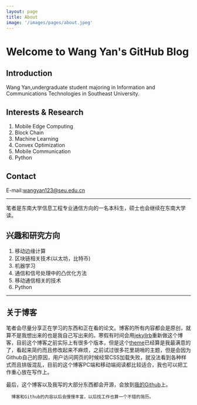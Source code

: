 ```yaml
---
layout: page
title: About
image: '/images/pages/about.jpeg'
---
```


# Welcome to Wang Yan's GitHub Blog


## Introduction
Wang Yan,undergraduate student majoring in Information and Communications Technologies in Southeast University.


## Interests & Research

1. Mobile Edge Computing
2. Block Chain
3. Machine Learning
4. Convex Optimization
5. Mobile Communication
6. Python

## Contact
E-mail:wangyan123@seu.edu.cn

<hr>

笔者是东南大学信息工程专业通信方向的一名本科生，硕士也会继续在东南大学读。

## 兴趣和研究方向
1. 移动边缘计算
2. 区块链相关技术(以太坊，比特币)
3. 机器学习
4. 通信和信号处理中的凸优化方法
5. 移动通信相关的技术
6. Python

<hr>

## 关于博客
  笔者会尽量分享正在学习的东西和正在看的论文。博客的所有内容都会是原创，就算不是我想出来的也是我自己写出来的。寒假有时间会用[jekyllrb](http://jekyllrb.com/)重新做这个博客，目前这个博客之前实际上有很多个版本，但是这个[theme](http://jekyllthemes.org/page3/)已经算是我最满意的了，看起来简约而且修改起来不麻烦，之前试过很多花里胡哨的主题，但是会因为Github自己的原因，用户访问网页的时候经常CSS加载失败，就没法看到各种样式而且排版混乱，目前的这个博客PC端和移动端阅读都比较适合，我也可以把工作重心放在写作上。


最后，这个博客以及我写的大部分东西都会开源，会放到[我的Github](https://github.com/Wy-wangyan)上。

      博客和Github的内容以后会慢慢丰富，以后找工作也算一个不错的简历。


